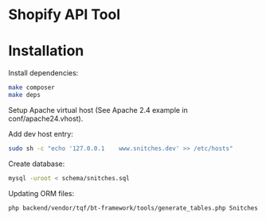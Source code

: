 Shopify API Tool
================


Installation
============

Install dependencies:

```bash
make composer
make deps
```

Setup Apache virtual host (See Apache 2.4 example in conf/apache24.vhost).

Add dev host entry:

```bash
sudo sh -c "echo '127.0.0.1    www.snitches.dev' >> /etc/hosts"
```

Create database:

```bash
mysql -uroot < schema/snitches.sql
```

Updating ORM files:
```bash
php backend/vendor/tqf/bt-framework/tools/generate_tables.php Snitches
```